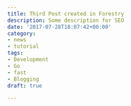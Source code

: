 ```yaml
---
title: Third Post created in Forestry
description: Some description for SEO
date: '2017-07-28T18:07:42+00:00'
category:
- news
- tutorial
tags:
- Development
- Go
- fast
- Blogging
draft: true

---
```

